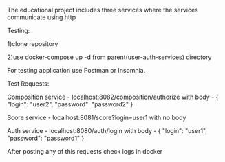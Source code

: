 The educational project includes three services where the services communicate using http

Testing:

1)clone repository

2)use docker-compose up -d from parent(user-auth-services) directory

For testing application use Postman or Insomnia.

Test Requests:

Composition service - localhost:8082/composition/authorize 
with body - 
{
"login": "user2",
"password": "password2"
}

Score service - localhost:8081/score?login=user1
with no body

Auth service - localhost:8080/auth/login
with body - 
{
"login": "user1",
"password": "password1"
}

After posting any of this requests check logs in docker 